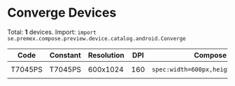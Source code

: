 # Converge Devices

Total: **1** devices. Import: `import se.premex.compose.preview.device.catalog.android.Converge`

| Code | Constant | Resolution | DPI | Compose Spec | Preview Usage |
|------|----------|------------|-----|-------------|---------------|
| T7045PS | T7045PS | 600x1024 | 160 | `spec:width=600px,height=1024px,dpi=160` | `@Preview(device = Converge.T7045PS)` |

<!-- Generated automatically. Do not edit manually. -->
